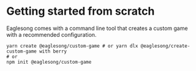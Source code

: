 # Getting started from scratch

Eaglesong comes with a command line tool that creates a custom game with a recommended
configuration.

```shell
yarn create @eaglesong/custom-game # or yarn dlx @eaglesong/create-custom-game with berry
# or
npm init @eaglesong/custom-game
```
